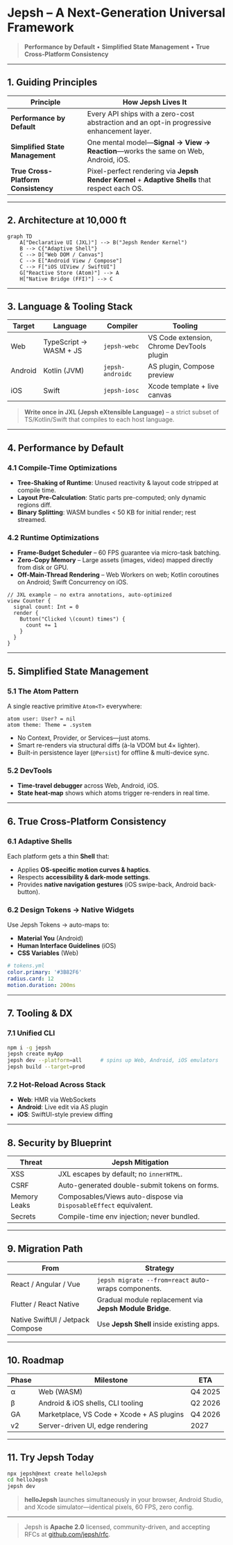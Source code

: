 # Jepsh – A Next-Generation Universal Framework

> **Performance by Default** • **Simplified State Management** • **True Cross-Platform Consistency**

---

## 1. Guiding Principles

| Principle                           | How Jepsh Lives It                                                                              |
| ----------------------------------- | ----------------------------------------------------------------------------------------------- |
| **Performance by Default**          | Every API ships with a zero-cost abstraction and an opt-in progressive enhancement layer.       |
| **Simplified State Management**     | One mental model—**Signal → View → Reaction**—works the same on Web, Android, iOS.              |
| **True Cross-Platform Consistency** | Pixel-perfect rendering via **Jepsh Render Kernel** + **Adaptive Shells** that respect each OS. |

---

## 2. Architecture at 10,000 ft

```mermaid
graph TD
    A["Declarative UI (JXL)"] --> B("Jepsh Render Kernel")
    B --> C{"Adaptive Shell"}
    C --> D["Web DOM / Canvas"]
    C --> E["Android View / Compose"]
    C --> F["iOS UIView / SwiftUI"]
    G["Reactive Store (Atom)"] --> A
    H["Native Bridge (FFI)"] --> C
```

---

## 3. Language & Tooling Stack

| Target  | Language               | Compiler         | Tooling                                   |
| ------- | ---------------------- | ---------------- | ----------------------------------------- |
| Web     | TypeScript → WASM + JS | `jepsh-webc`     | VS Code extension, Chrome DevTools plugin |
| Android | Kotlin (JVM)           | `jepsh-androidc` | AS plugin, Compose preview                |
| iOS     | Swift                  | `jepsh-iosc`     | Xcode template + live canvas              |

> **Write once in JXL (Jepsh eXtensible Language)** – a strict subset of TS/Kotlin/Swift that compiles to each host language.

---

## 4. Performance by Default

### 4.1 Compile-Time Optimizations

- **Tree-Shaking of Runtime**: Unused reactivity & layout code stripped at compile time.
- **Layout Pre-Calculation**: Static parts pre-computed; only dynamic regions diff.
- **Binary Splitting**: WASM bundles < 50 KB for initial render; rest streamed.

### 4.2 Runtime Optimizations

- **Frame-Budget Scheduler** – 60 FPS guarantee via micro-task batching.
- **Zero-Copy Memory** – Large assets (images, video) mapped directly from disk or GPU.
- **Off-Main-Thread Rendering** – Web Workers on web; Kotlin coroutines on Android; Swift Concurrency on iOS.

```jxl
// JXL example – no extra annotations, auto-optimized
view Counter {
  signal count: Int = 0
  render {
    Button("Clicked \(count) times") {
      count += 1
    }
  }
}
```

---

## 5. Simplified State Management

### 5.1 The Atom Pattern

A single reactive primitive `Atom<T>` everywhere:

```jxl
atom user: User? = nil
atom theme: Theme = .system
```

- No Context, Provider, or Services—just atoms.
- Smart re-renders via structural diffs (à-la VDOM but 4× lighter).
- Built-in persistence layer (`@Persist`) for offline & multi-device sync.

### 5.2 DevTools

- **Time-travel debugger** across Web, Android, iOS.
- **State heat-map** shows which atoms trigger re-renders in real time.

---

## 6. True Cross-Platform Consistency

### 6.1 Adaptive Shells

Each platform gets a thin **Shell** that:

- Applies **OS-specific motion curves & haptics**.
- Respects **accessibility & dark-mode settings**.
- Provides **native navigation gestures** (iOS swipe-back, Android back-button).

### 6.2 Design Tokens → Native Widgets

Use Jepsh Tokens → auto-maps to:

- **Material You** (Android)
- **Human Interface Guidelines** (iOS)
- **CSS Variables** (Web)

```yaml
# tokens.yml
color.primary: '#3B82F6'
radius.card: 12
motion.duration: 200ms
```

---

## 7. Tooling & DX

### 7.1 Unified CLI

```bash
npm i -g jepsh
jepsh create myApp
jepsh dev --platform=all      # spins up Web, Android, iOS emulators
jepsh build --target=prod
```

### 7.2 Hot-Reload Across Stack

- **Web**: HMR via WebSockets
- **Android**: Live edit via AS plugin
- **iOS**: SwiftUI-style preview diffing

---

## 8. Security by Blueprint

| Threat       | Jepsh Mitigation                                                  |
| ------------ | ----------------------------------------------------------------- |
| XSS          | JXL escapes by default; no `innerHTML`.                           |
| CSRF         | Auto-generated double-submit tokens on forms.                     |
| Memory Leaks | Composables/Views auto-dispose via `DisposableEffect` equivalent. |
| Secrets      | Compile-time env injection; never bundled.                        |

---

## 9. Migration Path

| From                             | Strategy                                                |
| -------------------------------- | ------------------------------------------------------- |
| React / Angular / Vue            | `jepsh migrate --from=react` auto-wraps components.     |
| Flutter / React Native           | Gradual module replacement via **Jepsh Module Bridge**. |
| Native SwiftUI / Jetpack Compose | Use **Jepsh Shell** inside existing apps.               |

---

## 10. Roadmap

| Phase | Milestone                                 | ETA     |
| ----- | ----------------------------------------- | ------- |
| α     | Web (WASM)                                | Q4 2025 |
| β     | Android & iOS shells, CLI tooling         | Q2 2026 |
| GA    | Marketplace, VS Code + Xcode + AS plugins | Q4 2026 |
| v2    | Server-driven UI, edge rendering          | 2027    |

---

## 11. Try Jepsh Today

```bash
npx jepsh@next create helloJepsh
cd helloJepsh
jepsh dev
```

> **helloJepsh** launches simultaneously in your browser, Android Studio, and Xcode simulator—identical pixels, 60 FPS, zero config.

---

> Jepsh is **Apache 2.0** licensed, community-driven, and accepting RFCs at [github.com/jepsh/rfc](https://github.com/jepsh/rfc).
